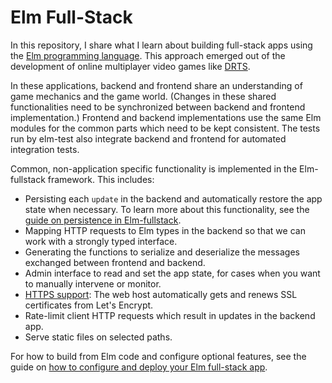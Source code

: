 # Elm Full-Stack

In this repository, I share what I learn about building full-stack apps using the [Elm programming language](https://elm-lang.org). This approach emerged out of the development of online multiplayer video games like [DRTS](https://drtsgame.com).

In these applications, backend and frontend share an understanding of game mechanics and the game world. (Changes in these shared functionalities need to be synchronized between backend and frontend implementation.) Frontend and backend implementations use the same Elm modules for the common parts which need to be kept consistent. The tests run by elm-test also integrate backend and frontend for automated integration tests.

Common, non-application specific functionality is implemented in the Elm-fullstack framework. This includes:

+ Persisting each `update` in the backend and automatically restore the app state when necessary. To learn more about this functionality, see the [guide on persistence in Elm-fullstack](./guide/persistence-in-elm-fullstack.md).
+ Mapping HTTP requests to Elm types in the backend so that we can work with a strongly typed interface.
+ Generating the functions to serialize and deserialize the messages exchanged between frontend and backend.
+ Admin interface to read and set the app state, for cases when you want to manually intervene or monitor.
+ [HTTPS support](./guide/how-to-configure-and-deploy-your-elm-full-stack-app.md#support-https): The web host automatically gets and renews SSL certificates from Let's Encrypt.
+ Rate-limit client HTTP requests which result in updates in the backend app.
+ Serve static files on selected paths.

For how to build from Elm code and configure optional features, see the guide on [how to configure and deploy your Elm full-stack app](guide/how-to-configure-and-deploy-your-elm-full-stack-app.md).

